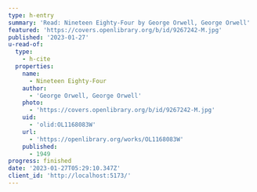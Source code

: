 ```yaml
---
type: h-entry
summary: 'Read: Nineteen Eighty-Four by George Orwell, George Orwell'
featured: 'https://covers.openlibrary.org/b/id/9267242-M.jpg'
published: '2023-01-27'
u-read-of:
  type:
    - h-cite
  properties:
    name:
      - Nineteen Eighty-Four
    author:
      - 'George Orwell, George Orwell'
    photo:
      - 'https://covers.openlibrary.org/b/id/9267242-M.jpg'
    uid:
      - 'olid:OL1168083W'
    url:
      - 'https://openlibrary.org/works/OL1168083W'
    published:
      - 1949
progress: finished
date: '2023-01-27T05:29:10.347Z'
client_id: 'http://localhost:5173/'
---
```


